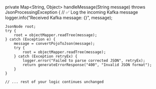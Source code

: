 private Map<String, Object> handleMessage(String message) throws JsonProcessingException {
    // ✅ Log the incoming Kafka message
    logger.info("Received Kafka message: {}", message);

    JsonNode root;
    try {
        root = objectMapper.readTree(message);
    } catch (Exception e) {
        message = convertPojoToJson(message);
        try {
            root = objectMapper.readTree(message);
        } catch (Exception retryEx) {
            logger.error("Failed to parse corrected JSON", retryEx);
            return generateErrorResponse("400", "Invalid JSON format");
        }
    }

    // ... rest of your logic continues unchanged
